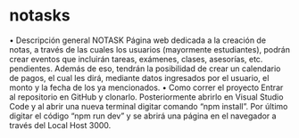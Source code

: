 # notasks
•	Descripción general NOTASK
Página web dedicada a la creación de notas, a través de las cuales los usuarios (mayormente estudiantes), podrán crear eventos que incluirán tareas, exámenes, clases, asesorías, etc. pendientes. Además de eso, tendrán la posibilidad de crear un calendario de pagos, el cual les dirá, mediante datos ingresados por el usuario, el monto y la fecha de los ya mencionados.
•	Como correr el proyecto
Entrar al repositorio en GitHub y clonarlo. Posteriormente abrirlo en Visual Studio Code y al abrir una nueva terminal digitar comando “npm install”. Por último digitar el código “npm run dev” y se abrirá una página en el navegador a través del Local Host 3000.
